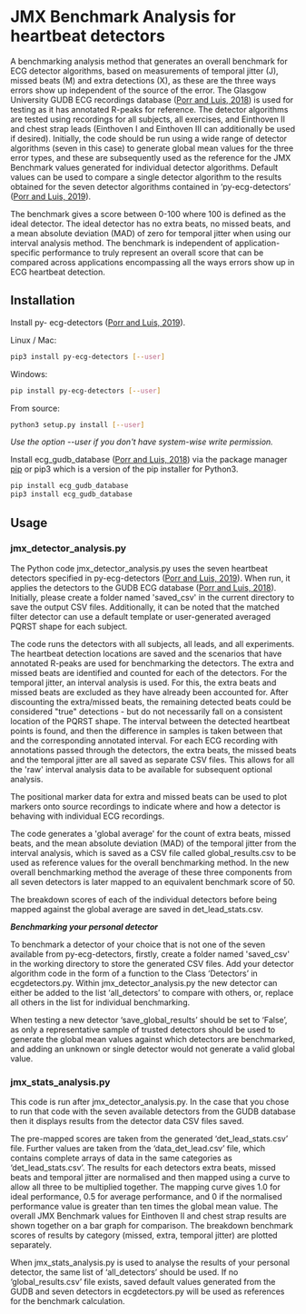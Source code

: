 # JMX Benchmark Analysis for heartbeat detectors

A benchmarking analysis method that generates an overall benchmark for ECG detector algorithms, based on measurements of temporal jitter (J), missed beats (M) and extra detections (X), as these are the three ways errors show up independent of the source of the error. The Glasgow University GUDB ECG recordings database ([Porr and Luis, 2018](http://dx.doi.org/10.5525/gla.researchdata.716)) is used for testing as it has annotated R-peaks for reference. The detector algorithms are tested using recordings for all subjects, all exercises, and Einthoven II and chest strap leads (Einthoven I and Einthoven III can additionally be used if desired). Initially, the code should be run using a wide range of detector algorithms (seven in this case) to generate global mean values for the three error types, and these are subsequently used as the reference for the JMX Benchmark values generated for individual detector algorithms. Default values can be used to compare a single detector algorithm to the results obtained for the seven detector algorithms contained in ‘py-ecg-detectors’ ([Porr and Luis, 2019](https://doi.org/10.5281/zenodo.3353396)).

The benchmark gives a score between 0-100 where 100 is defined as the ideal detector. The ideal detector has no extra beats, no missed beats, and a mean absolute deviation (MAD) of zero for temporal jitter when using our interval analysis method. The benchmark is independent of application-specific performance to truly represent an overall score that can be compared across applications encompassing all the ways errors show up in ECG heartbeat detection.

## Installation

Install py- ecg-detectors ([Porr and Luis, 2019](https://doi.org/10.5281/zenodo.3353396)).

Linux / Mac:
```bash
pip3 install py-ecg-detectors [--user]
```
Windows:
```bash
pip install py-ecg-detectors [--user]
```
From source:
```bash
python3 setup.py install [--user]
```
*Use the option --user if you don't have system-wise write permission.*

Install ecg_gudb_database ([Porr and Luis, 2018](https://pypi.org/project/ecg-gudb-database/)) via the package manager [pip](https://pip.pypa.io/en/stable/) or pip3 which is a version of the pip installer for Python3.

```bash
pip install ecg_gudb_database
pip3 install ecg_gudb_database
```


## Usage

### jmx_detector_analysis.py

The Python code jmx_detector_analysis.py uses the seven heartbeat detectors specified in py-ecg-detectors ([Porr and Luis, 2019](https://doi.org/10.5281/zenodo.3353396)). When run, it applies the detectors to the GUDB ECG database ([Porr and Luis, 2018](http://dx.doi.org/10.5525/gla.researchdata.716)). Initially, please create a folder named 'saved_csv' in the current directory to save the output CSV files. Additionally, it can be noted that the matched filter detector can use a default template or user-generated averaged PQRST shape for each subject.

The code runs the detectors with all subjects, all leads, and all experiments. The heartbeat detection locations are saved and the scenarios that have annotated R-peaks are used for benchmarking the detectors. The extra and missed beats are identified and counted for each of the detectors. For the temporal jitter, an interval analysis is used. For this, the extra beats and missed beats are excluded as they have already been accounted for. After discounting the extra/missed beats, the remaining detected beats could be considered "true" detections - but do not necessarily fall on a consistent location of the PQRST shape. The interval between the detected heartbeat points is found, and then the difference in samples is taken between that and the corresponding annotated interval. For each ECG recording with annotations passed through the detectors, the extra beats, the missed beats and the temporal jitter are all saved as separate CSV files. This allows for all the 'raw' interval analysis data to be available for subsequent optional analysis. 


The positional marker data for extra and missed beats can be used to plot markers onto source recordings to indicate where and how a detector is behaving with individual ECG recordings.

The code generates a 'global average' for the count of extra beats, missed beats, and the mean absolute deviation (MAD) of the temporal jitter from the interval analysis, which is saved as a CSV file called global_results.csv to be used as reference values for the overall benchmarking method. In the new overall benchmarking method the average of these three components from all seven detectors is later mapped to an equivalent benchmark score of 50. 

The breakdown scores of each of the individual detectors before being mapped against the global average are saved in det_lead_stats.csv. 

***Benchmarking your personal detector***

To benchmark a detector of your choice that is not one of the seven available from py-ecg-detectors, firstly, create a folder named 'saved_csv' in the working directory to store the generated CSV files. Add your detector algorithm code in the form of a function to the Class ‘Detectors’ in ecgdetectors.py. Within jmx_detector_analysis.py the new detector can either be added to the list ‘all_detectors’ to compare with others, or, replace all others in the list for individual benchmarking.

When testing a new detector ‘save_global_results’ should be set to ‘False’, as only a representative sample of trusted detectors should be used to generate the global mean values against which detectors are benchmarked, and adding an unknown or single detector would not generate a valid global value.

### jmx_stats_analysis.py

This code is run after jmx_detector_analysis.py. In the case that you chose to run that code with the seven available detectors from the GUDB database then it displays results from the detector data CSV files saved.

The pre-mapped scores are taken from the generated ‘det_lead_stats.csv’ file. Further values are taken from the ‘data_det_lead.csv’ file, which contains complete arrays of data in the same categories as ‘det_lead_stats.csv’.
The results for each detectors extra beats, missed beats and temporal jitter are normalised and then mapped using a curve to allow all three to be multiplied together. The mapping curve gives 1.0 for ideal performance, 0.5 for average performance, and 0 if the normalised performance value is greater than ten times the global mean value. The overall JMX Benchmark values for Einthoven II and chest strap results are shown together on a bar graph for comparison. The breakdown benchmark scores of results by category (missed, extra, temporal jitter) are plotted separately.

When jmx_stats_analysis.py is used to analyse the results of your personal detector, the same list of ‘all_detectors’ should be used. If no ‘global_results.csv’ file exists, saved default values generated from the GUDB and seven detectors in ecgdetectors.py will be used as references for the benchmark calculation.
